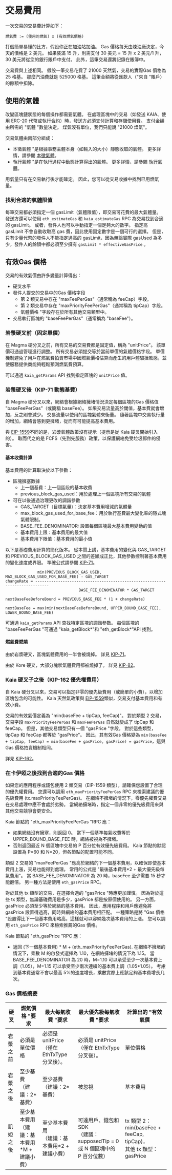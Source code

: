 # 交易費用

一次交易的交易費計算如下：

```text
燃氣費 := (使用的燃氣) x (有效燃氣價格)
```

打個簡單易懂的比方，假設你正在加油站加油。 Gas 價格每天由煉油廠決定，今天的價格是 2 美元。 如果裝滿 15 升，則需支付 30 美元 = 15 升 x 2 美元/1 升，30 美元將從您的銀行賬戶中支付。 此外，這筆交易還將記錄在賬簿中。

交易費與上述相同。 假設一筆交易花費了 21000 天然氣，交易的實際Gas 價格為 25 格基。 那麼汽油費就是 525000 格基。 這筆金額將從匯款人（"來自 "賬戶）的餘額中扣除。

## 使用的氣體<a id="gas-used"></a>

改變區塊鏈狀態的每個操作都需要氣體。 在處理區塊中的交易（如發送 KAIA、使用 ERC-20 代幣或執行合約）時，發送方必須支付計算和存儲使用費。 支付金額由所需的 "氣體 "數量決定。 煤氣沒有單位，我們只能說 "21000 煤氣"。

交易氣體由兩部分組成：

- 本徵氣體 "是根據事務主體本身（如輸入的大小）靜態收取的氣體。 更多詳情，請參閱 [本徵氣體](intrinsic-gas.md)。
- 執行氣體 "是在執行過程中動態計算得出的氣體。 更多詳情，請參閱 [執行氣體](execution-gas.md)。

用氣量只有在交易執行後才能確定。 因此，您可以從交易收據中找到已用燃氣量。

### 找到合適的氣體限值

每筆交易都必須指定一個 gasLimit（氣體限值），即交易可花費的最大氣體量。 發送方還可以使用 `eth_estimateGas` 和 `kaia_estimateGas` RPC 為交易找到合適的 gasLimit。 或者，發件人也可以手動指定一個足夠大的數字。 指定高 gasLimit 不會自動收取高 gas 費，因此使用固定數字是一個可行的選擇。 但是，只有少量代幣的發件人不能指定過高的 gasLimit，因為無論實際 gasUsed 為多少，發件人的餘額中都必須至少擁有 `gasLimit * effectiveGasPrice` 。

## 有效Gas 價格<a id="effective-gas-price"></a>

交易的有效氣價由許多變量計算得出：

- 硬叉水平
- 發件人提交的交易中的Gas 價格字段
  - 第 2 類交易中存在 "maxFeePerGas"（通常稱為 feeCap）字段。
  - 第 2 類交易中存在 "maxPriorityFeePerGas"（通常稱為 tipCap）字段。
  - 氣體價格 "字段存在於所有其他交易類型中。
- 交易執行區塊的 "baseFeePerGas"（通常稱為 "baseFee"）。

### 岩漿硬叉前（固定單價）

在 Magma 硬分叉之前，所有交易的交易費都是固定值，稱為 "unitPrice"。 該單價可通過管理進行調整。 所有交易必須提交等於當前單價的氣體價格字段。 單價機制避免了用戶在燃氣費拍賣市場中因燃氣價格估算而產生的用戶體驗挫敗感，並使服務提供商能夠輕鬆預測燃氣費預算。

可以通過 `kaia_getParams` API 找到指定區塊的 `unitPrice` 值。

### 岩漿硬叉後（KIP-71 動態基費）

自 Magma 硬分叉以來，網絡會根據網絡擁堵情況決定每個區塊的Gas 價格值 "baseFeePerGas"（或簡稱 baseFee）。 如果交易流量高於閾值，基本費就會增加，反之則會減少。 交易流量以使用的區塊氣體來衡量。 隨著區塊中交易執行量的增加，網絡會感到更擁堵，從而有可能提高基本費用。

與 [EIP-1559](https://github.com/ethereum/EIPs/blob/master/EIPS/eip-1559.md)不同的是，岩漿氣體政策沒有提示（提示是從 Kaia 硬叉開始引入的）。 取而代之的是 FCFS（先到先服務）政策，以保護網絡免受垃圾郵件的侵害。

#### 基本收費計算

基本費用的計算取決於以下參數：

- 區塊擁塞數據
  - 上一個基費：上一個區段的基本收費
  - previous_block_gas_used：用於處理上一個區塊所有交易的氣體
- 可在以後通過治理更改的調諧參數
  - GAS_TARGET（目標氣量）：決定基本費用增減的氣體量
  - max_block_gas_used_for_base_fee：用於執行基費最大變化率的隱式塊氣體限制。
  - BASE_FEE_DENOMINATOR: 設置每個區塊最大基本費用變動的值
  - 基本費用上限：基本費用的最大值
  - 基本費用下限值：基本費用的最小值

以下是基礎費用計算的簡化版本。 從本質上講，基本費用的變化與 GAS_TARGET 和 PREVIOUS_BLOCK_GAS_USED 之間的差額成正比，其他參數控制著基本費用的變化速度或界限。 準確公式請參閱 [KIP-71](https://github.com/kaiachain/kips/blob/main/KIPs/kip-71.md)。

```
              min(PREVIOUS_BLOCK_GAS_USED, MAX_BLOCK_GAS_USED_FOR_BASE_FEE) - GAS_TARGET
changeRate = ----------------------------------------------------------------------------
                                BASE_FEE_DENOMINATOR * GAS_TARGET

nextBaseFeeBeforeBound = PREVIOUS_BASE_FEE * (1 + changeRate)

nextBaseFee = max(min(nextBaseFeeBeforeBound, UPPER_BOUND_BASE_FEE), LOWER_BOUND_BASE_FEE)
```

可通過 `kaia_getParams` API 查找特定區塊的調諧參數。 每個區塊的 "baseFeePerGas "可通過 "kaia_getBlock\*"和 "eth_getBlock\*"API 找到。

#### 燃氣費燃燒

由於岩漿硬叉，區塊氣體費用的一半會被燒掉。 詳見 [KIP-71](https://github.com/kaiachain/kips/blob/main/KIPs/kip-71.md)。

由於 Kore 硬叉，大部分塊狀氣體費用都被燒掉了。 詳見 [KIP-82](https://kips.kaia.io/KIPs/kip-82)。

### Kaia 硬叉子之後（KIP-162 優先權費用）

自 Kaia 硬分叉以來，交易可以指定非零的優先級費用（或簡單的小費），以增加區塊包含的可能性。 Kaia 天然氣政策與 [EIP-1559](https://github.com/ethereum/EIPs/blob/master/EIPS/eip-1559.md)類似，交易支付基本費用和有效小費。

交易的有效氣價定義為 "min(baseFee + tipCap, feeCap)"。 對於類型 2 交易，交易字段 `maxPriorityFeePerGas` 和 `maxFeePerGas` 自然就變成了 tipCap 和 feeCap。 但是，其他交易類型只有一個 "gasPrice "字段。 對於這些類型，tipCap 和 feeCap 都等於 "gasPrice"。 因此，其有效Gas 價格變為 `min(baseFee + tipCap, feeCap) = min(baseFee + gasPrice, gasPrice) = gasPrice`，這與Gas 價格拍賣機制相同。

詳見 [KIP-162](https://github.com/kaiachain/kips/blob/main/KIPs/kip-162.md)。

### 在卡伊婭之後找到合適的Gas 價格

如果您的應用程序或錢包使用 2 類交易（EIP-1559 類型），請確保您設置了合理的優先權費用。 您還可以調用 `eth_maxPriorityFeePerGas` RPC 來檢索建議的優先級費用 (tx.maxPriorityFeePerGas)。 在網絡不擁堵的情況下，零優先權費交易在交易處理中應不會處於劣勢。 當網絡擁堵時，指定一個非零的優先級費用來與其他交易競爭會更安全。

Kaia 節點的 "eth_maxPriorityFeePerGas "RPC 應：

- 如果網絡沒有擁塞，則返回 0。 當下一個基準每氣收費等於 UPPER_BOUND_BASE_FEE 時，網絡被視為不擁堵。
- 否則返回最近 N 個區塊中交易的 P 百分位有效優先級費用。 Kaia 節點的默認設置為 P=60 和 N=20，但各節點的配置可能不同。

類型 2 交易的 "maxFeePerGas "應高於網絡的下一個基本費用，以確保即使基本費用上漲，交易也能得到處理。 常用的公式是 "最後基本費用\*2 + 最大優先級每氣費用"。 當 BASE_FEE_DENOMINATOR 為 20 時，baseFee 至少需要 15 秒才能翻倍。 另一種方法是使用 `eth_gasPrice` RPC。

對於其他 tx 類型的交易，在選擇合適的 "gasPrice "時應更加謹慎。 因為對於這些 tx 類型，無論基礎費用是多少，gasPrice 都是按原價使用的。 另一方面，gasPrice 必須至少等於網絡的基本費用。 因此，應用程序和用戶應避免將 gasPrice 設置得過高，同時與網絡的基本費用相匹配。 一種策略是將 "Gas 價格 "設置得比下一個基本費用略高，這樣就可以容納幾次基本費用的上漲。 您可以調用 `eth_gasPrice` RPC 來檢索推薦的Gas 價格。

Kaia 節點的 "eth_gasPrice "RPC 應：

- 返回 (下一個基本費用) \* M + (eth_maxPriorityFeePerGas). 在網絡不擁堵的情況下，乘數 M 的啟發式選擇為 1.10，在網絡擁堵的情況下為 1.15。 當 BASE_FEE_DENOMINATOR 為 20 時，M=1.10 可以承受至少一次基本費上調（1.05），M=1.15 可以承受至少兩次連續的基本費上調（1.05\*1.05）。 考慮到基本費通常不會以最高 5%的速度增長，乘數實際上應該足夠基本費增長几次。

### Gas 價格摘要

| 硬叉   | 燃氣價格 "要求                        | 最大每氣收費 "要求                             | 最大優先級每氣收費 "要求                                           | 計算出的 "有效氣價                                                                      |
| ---- | ------------------------------- | -------------------------------------- | ------------------------------------------------------- | ------------------------------------------------------------------------------- |
| 岩漿之前 | 必須是單位價格                         | 必須是 unitPrice<br/> （僅在 EthTxType 分叉後）。 | 必須是 unitPrice<br/> （僅在 EthTxType 分叉後）。                  | 單位價格                                                                            |
| 岩漿之後 | 至少基費<br/> （建議：2\*基費）            | 至少基費<br/> （建議：2\*基費）                   | 被忽視                                                     | 基本費用                                                                            |
| 凱婭之後 | 至少基本費用<br/> （建議：基本費用\*M + 建議小費） | 至少基本費用<br/> （建議：基本費用\*2 + 建議小費）        | 可達用戶、錢包和 SDK<br/> （建議：supposedTip = 0 或 N 個區塊中的 P 百分位數） | tx 類型 2：min(baseFee + feeCap, tipCap)，<br/>其他 tx 類型：gasPrice |
